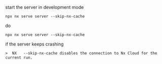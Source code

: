 start the server in development mode
```
npx nx serve server --skip-nx-cache
```

do
```
npx nx serve server --skip-nx-cache
```

if the server keeps crashing
```
>  NX   --skip-nx-cache disables the connection to Nx Cloud for the current run.
```
